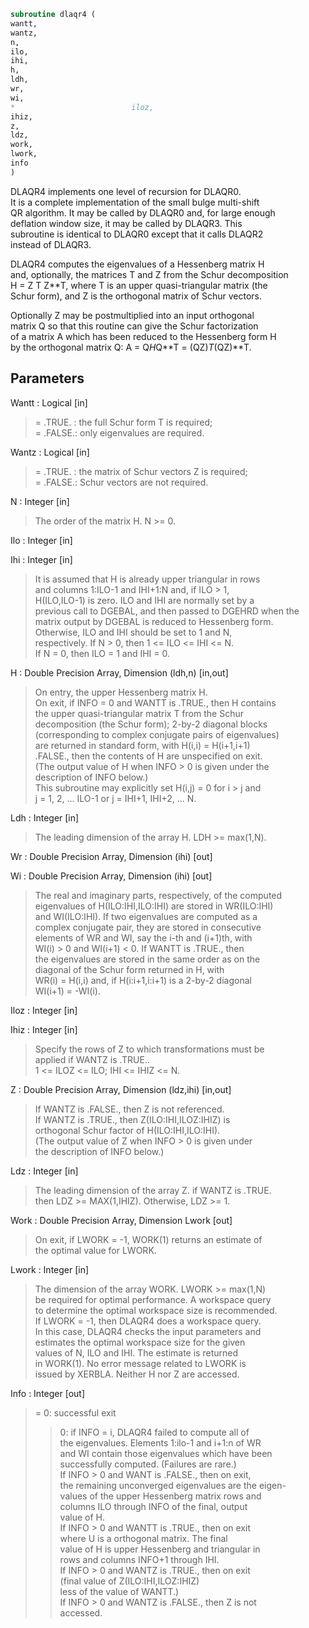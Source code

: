 ```fortran  
subroutine dlaqr4 (  
wantt,  
wantz,  
n,  
ilo,  
ihi,  
h,  
ldh,  
wr,  
wi,  
*                          iloz,  
ihiz,  
z,  
ldz,  
work,  
lwork,  
info  
)  
```  
  
DLAQR4 implements one level of recursion for DLAQR0.  
It is a complete implementation of the small bulge multi-shift  
QR algorithm.  It may be called by DLAQR0 and, for large enough  
deflation window size, it may be called by DLAQR3.  This  
subroutine is identical to DLAQR0 except that it calls DLAQR2  
instead of DLAQR3.  
  
DLAQR4 computes the eigenvalues of a Hessenberg matrix H  
and, optionally, the matrices T and Z from the Schur decomposition  
H = Z T Z**T, where T is an upper quasi-triangular matrix (the  
Schur form), and Z is the orthogonal matrix of Schur vectors.  
  
Optionally Z may be postmultiplied into an input orthogonal  
matrix Q so that this routine can give the Schur factorization  
of a matrix A which has been reduced to the Hessenberg form H  
by the orthogonal matrix Q:  A = Q*H*Q**T = (QZ)*T*(QZ)**T.  
  
## Parameters  
Wantt : Logical [in]  
> = .TRUE. : the full Schur form T is required;  
> = .FALSE.: only eigenvalues are required.  
  
Wantz : Logical [in]  
> = .TRUE. : the matrix of Schur vectors Z is required;  
> = .FALSE.: Schur vectors are not required.  
  
N : Integer [in]  
> The order of the matrix H.  N >= 0.  
  
Ilo : Integer [in]  
  
Ihi : Integer [in]  
> It is assumed that H is already upper triangular in rows  
> and columns 1:ILO-1 and IHI+1:N and, if ILO > 1,  
> H(ILO,ILO-1) is zero. ILO and IHI are normally set by a  
> previous call to DGEBAL, and then passed to DGEHRD when the  
> matrix output by DGEBAL is reduced to Hessenberg form.  
> Otherwise, ILO and IHI should be set to 1 and N,  
> respectively.  If N > 0, then 1 <= ILO <= IHI <= N.  
> If N = 0, then ILO = 1 and IHI = 0.  
  
H : Double Precision Array, Dimension (ldh,n) [in,out]  
> On entry, the upper Hessenberg matrix H.  
> On exit, if INFO = 0 and WANTT is .TRUE., then H contains  
> the upper quasi-triangular matrix T from the Schur  
> decomposition (the Schur form); 2-by-2 diagonal blocks  
> (corresponding to complex conjugate pairs of eigenvalues)  
> are returned in standard form, with H(i,i) = H(i+1,i+1)  
> .FALSE., then the contents of H are unspecified on exit.  
> (The output value of H when INFO > 0 is given under the  
> description of INFO below.)  
> This subroutine may explicitly set H(i,j) = 0 for i > j and  
> j = 1, 2, ... ILO-1 or j = IHI+1, IHI+2, ... N.  
  
Ldh : Integer [in]  
> The leading dimension of the array H. LDH >= max(1,N).  
  
Wr : Double Precision Array, Dimension (ihi) [out]  
  
Wi : Double Precision Array, Dimension (ihi) [out]  
> The real and imaginary parts, respectively, of the computed  
> eigenvalues of H(ILO:IHI,ILO:IHI) are stored in WR(ILO:IHI)  
> and WI(ILO:IHI). If two eigenvalues are computed as a  
> complex conjugate pair, they are stored in consecutive  
> elements of WR and WI, say the i-th and (i+1)th, with  
> WI(i) > 0 and WI(i+1) < 0. If WANTT is .TRUE., then  
> the eigenvalues are stored in the same order as on the  
> diagonal of the Schur form returned in H, with  
> WR(i) = H(i,i) and, if H(i:i+1,i:i+1) is a 2-by-2 diagonal  
> WI(i+1) = -WI(i).  
  
Iloz : Integer [in]  
  
Ihiz : Integer [in]  
> Specify the rows of Z to which transformations must be  
> applied if WANTZ is .TRUE..  
> 1 <= ILOZ <= ILO; IHI <= IHIZ <= N.  
  
Z : Double Precision Array, Dimension (ldz,ihi) [in,out]  
> If WANTZ is .FALSE., then Z is not referenced.  
> If WANTZ is .TRUE., then Z(ILO:IHI,ILOZ:IHIZ) is  
> orthogonal Schur factor of H(ILO:IHI,ILO:IHI).  
> (The output value of Z when INFO > 0 is given under  
> the description of INFO below.)  
  
Ldz : Integer [in]  
> The leading dimension of the array Z.  if WANTZ is .TRUE.  
> then LDZ >= MAX(1,IHIZ).  Otherwise, LDZ >= 1.  
  
Work : Double Precision Array, Dimension Lwork [out]  
> On exit, if LWORK = -1, WORK(1) returns an estimate of  
> the optimal value for LWORK.  
  
Lwork : Integer [in]  
> The dimension of the array WORK.  LWORK >= max(1,N)  
> be required for optimal performance.  A workspace query  
> to determine the optimal workspace size is recommended.  
> If LWORK = -1, then DLAQR4 does a workspace query.  
> In this case, DLAQR4 checks the input parameters and  
> estimates the optimal workspace size for the given  
> values of N, ILO and IHI.  The estimate is returned  
> in WORK(1).  No error message related to LWORK is  
> issued by XERBLA.  Neither H nor Z are accessed.  
  
Info : Integer [out]  
> = 0:  successful exit  
> > 0:  if INFO = i, DLAQR4 failed to compute all of  
> the eigenvalues.  Elements 1:ilo-1 and i+1:n of WR  
> and WI contain those eigenvalues which have been  
> successfully computed.  (Failures are rare.)  
> If INFO > 0 and WANT is .FALSE., then on exit,  
> the remaining unconverged eigenvalues are the eigen-  
> values of the upper Hessenberg matrix rows and  
> columns ILO through INFO of the final, output  
> value of H.  
> If INFO > 0 and WANTT is .TRUE., then on exit  
> where U is a orthogonal matrix.  The final  
> value of  H is upper Hessenberg and triangular in  
> rows and columns INFO+1 through IHI.  
> If INFO > 0 and WANTZ is .TRUE., then on exit  
> (final value of Z(ILO:IHI,ILOZ:IHIZ)  
> less of the value of WANTT.)  
> If INFO > 0 and WANTZ is .FALSE., then Z is not  
> accessed.  
  
